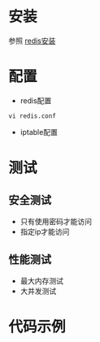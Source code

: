 # 安装
参照 [redis安装](install.md)

# 配置
* redis配置

```shell
vi redis.conf
```

* iptable配置

# 测试

## 安全测试
* 只有使用密码才能访问
* 指定ip才能访问

## 性能测试
* 最大内存测试
* 大并发测试

# 代码示例
